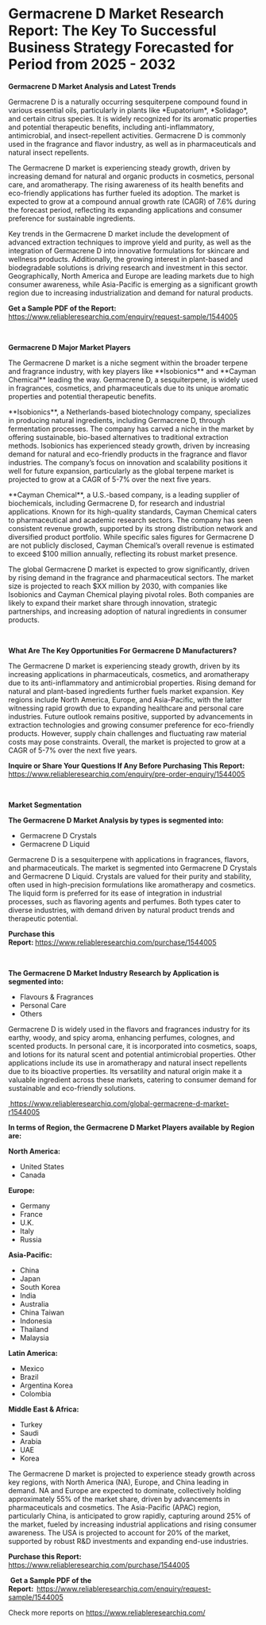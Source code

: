 <p><h1>Germacrene D Market Research Report: The Key To Successful Business Strategy Forecasted for Period from 2025 - 2032</h1></p><p><strong>Germacrene D Market Analysis and Latest Trends</strong></p>
<p><p>Germacrene D is a naturally occurring sesquiterpene compound found in various essential oils, particularly in plants like *Eupatorium*, *Solidago*, and certain citrus species. It is widely recognized for its aromatic properties and potential therapeutic benefits, including anti-inflammatory, antimicrobial, and insect-repellent activities. Germacrene D is commonly used in the fragrance and flavor industry, as well as in pharmaceuticals and natural insect repellents.</p><p>The Germacrene D market is experiencing steady growth, driven by increasing demand for natural and organic products in cosmetics, personal care, and aromatherapy. The rising awareness of its health benefits and eco-friendly applications has further fueled its adoption. The market is expected to grow at a compound annual growth rate (CAGR) of 7.6% during the forecast period, reflecting its expanding applications and consumer preference for sustainable ingredients.</p><p>Key trends in the Germacrene D market include the development of advanced extraction techniques to improve yield and purity, as well as the integration of Germacrene D into innovative formulations for skincare and wellness products. Additionally, the growing interest in plant-based and biodegradable solutions is driving research and investment in this sector. Geographically, North America and Europe are leading markets due to high consumer awareness, while Asia-Pacific is emerging as a significant growth region due to increasing industrialization and demand for natural products.</p></p>
<p><strong>Get a Sample PDF of the Report:&nbsp;</strong> <a href="https://www.reliableresearchiq.com/enquiry/request-sample/1544005?utm_campaign=2094&utm_medium=2&utm_source=Github&utm_content=ia&utm_term=26012025&utm_id=germacrene-d">https://www.reliableresearchiq.com/enquiry/request-sample/1544005</a></p>
<p>&nbsp;</p>
<p><strong>Germacrene D Major Market Players</strong></p>
<p><p>The Germacrene D market is a niche segment within the broader terpene and fragrance industry, with key players like **Isobionics** and **Cayman Chemical** leading the way. Germacrene D, a sesquiterpene, is widely used in fragrances, cosmetics, and pharmaceuticals due to its unique aromatic properties and potential therapeutic benefits.</p><p>**Isobionics**, a Netherlands-based biotechnology company, specializes in producing natural ingredients, including Germacrene D, through fermentation processes. The company has carved a niche in the market by offering sustainable, bio-based alternatives to traditional extraction methods. Isobionics has experienced steady growth, driven by increasing demand for natural and eco-friendly products in the fragrance and flavor industries. The company’s focus on innovation and scalability positions it well for future expansion, particularly as the global terpene market is projected to grow at a CAGR of 5-7% over the next five years.</p><p>**Cayman Chemical**, a U.S.-based company, is a leading supplier of biochemicals, including Germacrene D, for research and industrial applications. Known for its high-quality standards, Cayman Chemical caters to pharmaceutical and academic research sectors. The company has seen consistent revenue growth, supported by its strong distribution network and diversified product portfolio. While specific sales figures for Germacrene D are not publicly disclosed, Cayman Chemical’s overall revenue is estimated to exceed $100 million annually, reflecting its robust market presence.</p><p>The global Germacrene D market is expected to grow significantly, driven by rising demand in the fragrance and pharmaceutical sectors. The market size is projected to reach $XX million by 2030, with companies like Isobionics and Cayman Chemical playing pivotal roles. Both companies are likely to expand their market share through innovation, strategic partnerships, and increasing adoption of natural ingredients in consumer products.</p></p>
<p>&nbsp;</p>
<p><strong>What Are The Key Opportunities For Germacrene D Manufacturers?</strong></p>
<p><p>The Germacrene D market is experiencing steady growth, driven by its increasing applications in pharmaceuticals, cosmetics, and aromatherapy due to its anti-inflammatory and antimicrobial properties. Rising demand for natural and plant-based ingredients further fuels market expansion. Key regions include North America, Europe, and Asia-Pacific, with the latter witnessing rapid growth due to expanding healthcare and personal care industries. Future outlook remains positive, supported by advancements in extraction technologies and growing consumer preference for eco-friendly products. However, supply chain challenges and fluctuating raw material costs may pose constraints. Overall, the market is projected to grow at a CAGR of 5-7% over the next five years.</p></p>
<p><strong>Inquire or Share Your Questions If Any Before Purchasing This Report:</strong> <a href="https://www.reliableresearchiq.com/enquiry/pre-order-enquiry/1544005?utm_campaign=2094&utm_medium=2&utm_source=Github&utm_content=ia&utm_term=26012025&utm_id=germacrene-d">https://www.reliableresearchiq.com/enquiry/pre-order-enquiry/1544005</a></p>
<p>&nbsp;</p>
<p><strong>Market Segmentation</strong></p>
<p><strong>The Germacrene D Market Analysis by types is segmented into:</strong></p>
<p><ul><li>Germacrene D Crystals</li><li>Germacrene D Liquid</li></ul></p>
<p><p>Germacrene D is a sesquiterpene with applications in fragrances, flavors, and pharmaceuticals. The market is segmented into Germacrene D Crystals and Germacrene D Liquid. Crystals are valued for their purity and stability, often used in high-precision formulations like aromatherapy and cosmetics. The liquid form is preferred for its ease of integration in industrial processes, such as flavoring agents and perfumes. Both types cater to diverse industries, with demand driven by natural product trends and therapeutic potential.</p></p>
<p><strong>Purchase this Report:&nbsp;</strong><a href="https://www.reliableresearchiq.com/purchase/1544005?utm_campaign=2094&utm_medium=2&utm_source=Github&utm_content=ia&utm_term=26012025&utm_id=germacrene-d">https://www.reliableresearchiq.com/purchase/1544005</a></p>
<p>&nbsp;</p>
<p><strong>The Germacrene D Market Industry Research by Application is segmented into:</strong></p>
<p><ul><li>Flavours & Fragrances</li><li>Personal Care</li><li>Others</li></ul></p>
<p><p>Germacrene D is widely used in the flavors and fragrances industry for its earthy, woody, and spicy aroma, enhancing perfumes, colognes, and scented products. In personal care, it is incorporated into cosmetics, soaps, and lotions for its natural scent and potential antimicrobial properties. Other applications include its use in aromatherapy and natural insect repellents due to its bioactive properties. Its versatility and natural origin make it a valuable ingredient across these markets, catering to consumer demand for sustainable and eco-friendly solutions.</p></p>
<p><a href="https://www.reliableresearchiq.com/global-germacrene-d-market-r1544005?utm_campaign=2094&utm_medium=2&utm_source=Github&utm_content=ia&utm_term=26012025&utm_id=germacrene-d">&nbsp;https://www.reliableresearchiq.com/global-germacrene-d-market-r1544005</a></p>
<p><strong>In terms of Region, the Germacrene D Market Players available by Region are:</strong></p>
<p>
    <p> <strong> North America: </strong>
        <ul>
            <li>United States</li>
            <li>Canada</li>
        </ul>
        </p> 
    <p> <strong> Europe: </strong>
        <ul>
            <li>Germany</li>
            <li>France</li>
            <li>U.K.</li>
            <li>Italy</li>
            <li>Russia</li>
        </ul>
        </p> 
    <p> <strong> Asia-Pacific: </strong>
        <ul>
            <li>China</li>
            <li>Japan</li>
            <li>South Korea</li>
            <li>India</li>
            <li>Australia</li>
            <li>China Taiwan</li>
            <li>Indonesia</li>
            <li>Thailand</li>
            <li>Malaysia</li>
        </ul>
        </p> 
    <p> <strong> Latin America: </strong>
        <ul>
            <li>Mexico</li>
            <li>Brazil</li>
            <li>Argentina Korea</li>
            <li>Colombia</li>
        </ul>
        </p> 
    <p> <strong> Middle East & Africa: </strong>
        <ul>
            <li>Turkey</li>
            <li>Saudi</li>
            <li>Arabia</li>
            <li>UAE</li>
            <li>Korea</li>
        </ul>
    </p>
    </p>
<p><p>The Germacrene D market is projected to experience steady growth across key regions, with North America (NA), Europe, and China leading in demand. NA and Europe are expected to dominate, collectively holding approximately 55% of the market share, driven by advancements in pharmaceuticals and cosmetics. The Asia-Pacific (APAC) region, particularly China, is anticipated to grow rapidly, capturing around 25% of the market, fueled by increasing industrial applications and rising consumer awareness. The USA is projected to account for 20% of the market, supported by robust R&D investments and expanding end-use industries.</p></p>
<p><strong>Purchase this Report: </strong><a href="https://www.reliableresearchiq.com/purchase/1544005?utm_campaign=2094&utm_medium=2&utm_source=Github&utm_content=ia&utm_term=26012025&utm_id=germacrene-d">https://www.reliableresearchiq.com/purchase/1544005</a></p>
<p>&nbsp;<strong>Get a Sample PDF of the Report:&nbsp;&nbsp;</strong><a href="https://www.reliableresearchiq.com/enquiry/request-sample/1544005?utm_campaign=2094&utm_medium=2&utm_source=Github&utm_content=ia&utm_term=26012025&utm_id=germacrene-d">https://www.reliableresearchiq.com/enquiry/request-sample/1544005</a></p>
<p><strong></strong></p>
<p>Check more reports on <a href="https://www.reliableresearchiq.com/?utm_campaign=2094&utm_medium=2&utm_source=Github&utm_content=ia&utm_term=26012025&utm_id=germacrene-d">https://www.reliableresearchiq.com/</a></p>